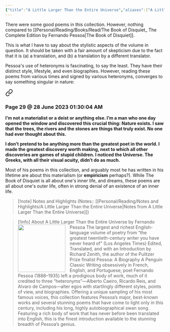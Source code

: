 ```yaml
---
{"title":"A Little Larger Than the Entire Universe","aliases":["A Little Larger Than the Entire Universe"],"authors":["Fernando Pessoa"],"publisher":"National Geographic Books","publish":"2006-04-04","pages":0,"isbn10":"0143039555","isbn13":"9780143039556","rating":3.5,"reviewed":false,"cover":"https://images-na.ssl-images-amazon.com/images/S/compressed.photo.goodreads.com/books/1469988212i/63116.jpg","read_count":2,"tags":["book","Poetry"],"log":[{"status":"Read","timestamp":"2023-07-08T20:04:29+06:00"},{"status":"In Progress","timestamp":"2023-07-01T22:47:03+06:00"}],"created":"2023-06-30T22:46:11+06:00","updated":"2023-07-12T17:36:41+06:00","status":"Read","dg-metatags":{"og:image":"https://images-na.ssl-images-amazon.com/images/S/compressed.photo.goodreads.com/books/1469988212i/63116.jpg\""},"dg-publish":true,"dg-note-icon":2,"dg-path":"Reading/Books/Read/A Little Larger Than the Entire Universe by Fernando Pessoa.md","permalink":"/reading/books/read/a-little-larger-than-the-entire-universe-by-fernando-pessoa/","metatags":{"og:image":"https://images-na.ssl-images-amazon.com/images/S/compressed.photo.goodreads.com/books/1469988212i/63116.jpg\""},"dgPassFrontmatter":true,"noteIcon":2}
---
```


There were some good poems in this collection. However, nothing compared to [[Personal/Reading/Books/Read/The Book of Disquiet_ The Complete Edition by Fernando Pessoa\|The Book of Disquiet]].

This is what I have to say about the stylistic aspects of the volume in question. It should be taken with a fair amount of skepticism due to the fact that it is (a) a translation, and (b) a translation by a different translator.

Pessoa's use of heteronyms is fascinating, to say the least. They have their distinct style, lifestyle, and even biographies. However, reading these poems from various times and signed by various heteronyms, converges to say something singular in nature:


<div class="transclusion internal-embed is-loaded"><a class="markdown-embed-link" href="/reading/notes-and-highlights/a-little-larger-than-the-entire-universe/#page-29-28-june-2023-01-30-04-am" aria-label="Open link"><svg xmlns="http://www.w3.org/2000/svg" width="24" height="24" viewBox="0 0 24 24" fill="none" stroke="currentColor" stroke-width="2" stroke-linecap="round" stroke-linejoin="round" class="svg-icon lucide-link"><path d="M10 13a5 5 0 0 0 7.54.54l3-3a5 5 0 0 0-7.07-7.07l-1.72 1.71"></path><path d="M14 11a5 5 0 0 0-7.54-.54l-3 3a5 5 0 0 0 7.07 7.07l1.71-1.71"></path></svg></a><div class="markdown-embed">



### Page 29 @ 28 June 2023 01:30:04 AM
**I’m not a materialist or a deist or anything else. I’m a man who one day opened the window and discovered this crucial thing: Nature exists. I saw that the trees, the rivers and the stones are things that truly exist. No one had ever thought about this.**

**I don’t pretend to be anything more than the greatest poet in the world. I made the greatest discovery worth making, next to which all other discoveries are games of stupid children. I noticed the Universe. The Greeks, with all their visual acuity, didn’t do as much.**


</div></div>


Most of his poems in this collection, and arguably most he has written in his lifetime are about this materialism (or **empiricism** perhaps?). While The Book of Disquiet is all about one's inner life, and dreams, these poems are all about one's outer life, often in strong denial of an existence of an inner life.

> [!note] Notes and Highlights
> (Notes:: [[Personal/Reading/Notes and Highlights/A Little Larger Than the Entire Universe\|Notes from A Little Larger Than the Entire Universe]])

> [!info] About A Little Larger Than the Entire Universe by Fernando Pessoa
> <img src="https://images-na.ssl-images-amazon.com/images/S/compressed.photo.goodreads.com/books/1469988212i/63116.jpg" style="float: left; width: 150px; height: auto; margin-right: 1em;" /> The largest and richest English-language volume of poetry from “the greatest twentieth-century writer you have never heard of” (Los Angeles Times) Edited, Translated, and with an Introduction by Richard Zenith, the author of the Pulitzer Prize finalist Pessoa: A Biography A Penguin Classic Writing obsessively in French, English, and Portuguese, poet Fernando Pessoa (1888–1935) left a prodigious body of work, much of it credited to three “heteronyms”―Alberto Caeiro, Ricardo Reis, and Alvaro de Campos―alter egos with startlingly different styles, points of view, and biographies. Offering a unique sampling of his most famous voices, this collection features Pessoa’s major, best-known works and several stunning poems that have come to light only in this century, including his long, highly autobiographical swan song. Featuring a rich body of work that has never before been translated into English, this is the finest introduction available to the stunning breadth of Pessoa’s genius.